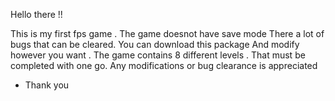 Hello there !!

This is my first fps game . The game doesnot have save mode
There a lot of bugs that can be cleared. You can download this package 
And modify however you want . The game contains 8 different levels .
That must be completed with one go. Any modifications or bug clearance is appreciated
 - Thank you
